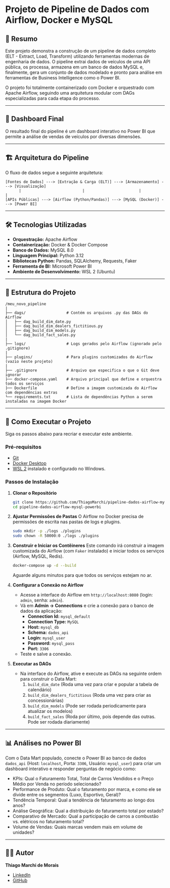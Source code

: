 # Projeto de Pipeline de Dados com Airflow, Docker e MySQL

## 📄 Resumo

Este projeto demonstra a construção de um pipeline de dados completo (ELT - Extract, Load, Transform) utilizando ferramentas modernas de engenharia de dados. O pipeline extrai dados de veículos de uma API pública, os processa, armazena em um banco de dados MySQL e, finalmente, gera um conjunto de dados modelado e pronto para análise em ferramentas de Business Intelligence como o Power BI.

O projeto foi totalmente containerizado com Docker e orquestrado com Apache Airflow, seguindo uma arquitetura modular com DAGs especializadas para cada etapa do processo.

---

## 📄 Dashboard Final

O resultado final do pipeline é um dashboard interativo no Power BI que permite a análise de vendas de veículos por diversas dimensões.

---

## 🏗️ Arquitetura do Pipeline

O fluxo de dados segue a seguinte arquitetura:

```
[Fontes de Dados] ---> [Extração & Carga (ELT)] ---> [Armazenamento] ---> [Visualização]
      |                           |                        |                    |
[APIs Públicas] ---> [Airflow (Python/Pandas)] ---> [MySQL (Docker)] ---> [Power BI]
```

---

## 🛠️ Tecnologias Utilizadas

* **Orquestração:** Apache Airflow
* **Containerização:** Docker & Docker Compose
* **Banco de Dados:** MySQL 8.0
* **Linguagem Principal:** Python 3.12
* **Bibliotecas Python:** Pandas, SQLAlchemy, Requests, Faker
* **Ferramenta de BI:** Microsoft Power BI
* **Ambiente de Desenvolvimento:** WSL 2 (Ubuntu)

---

## 📁 Estrutura do Projeto

```
/meu_novo_pipeline
|
├── dags/                  # Contém os arquivos .py das DAGs do Airflow
│   ├── dag_build_dim_date.py
│   ├── dag_build_dim_dealers_fictitious.py
│   ├── dag_build_dim_models.py
│   └── dag_build_fact_sales.py
|
├── logs/                  # Logs gerados pelo Airflow (ignorado pelo .gitignore)
|
├── plugins/               # Para plugins customizados do Airflow (vazio neste projeto)
|
├── .gitignore             # Arquivo que especifica o que o Git deve ignorar
├── docker-compose.yaml    # Arquivo principal que define e orquestra todos os serviços
├── Dockerfile             # Define a imagem customizada do Airflow com dependências extras
└── requirements.txt       # Lista de dependências Python a serem instaladas na imagem Docker
```

---

## 🚀 Como Executar o Projeto

Siga os passos abaixo para recriar e executar este ambiente.

### Pré-requisitos
* [Git](https://git-scm.com/)
* [Docker Desktop](https://www.docker.com/products/docker-desktop/)
* [WSL 2](https://learn.microsoft.com/pt-br/windows/wsl/install) instalado e configurado no Windows.

### Passos de Instalação

1.  **Clonar o Repositório**
    ```bash
    git clone https://github.com/ThiagoMarchi/pipeline-dados-airflow-mysql-powerbi
    cd pipeline-dados-airflow-mysql-powerbi
    ```

2.  **Ajustar Permissões de Pastas**
    O Airflow no Docker precisa de permissões de escrita nas pastas de logs e plugins.
    ```bash
    sudo mkdir -p ./logs ./plugins
    sudo chown -R 50000:0 ./logs ./plugins
    ```

3.  **Construir e Iniciar os Contêineres**
    Este comando irá construir a imagem customizada do Airflow (com `Faker` instalado) e iniciar todos os serviços (Airflow, MySQL, Redis).
    ```bash
    docker-compose up -d --build
    ```
    Aguarde alguns minutos para que todos os serviços estejam no ar.

4.  **Configurar a Conexão no Airflow**
    * Acesse a interface do Airflow em `http://localhost:8080` (login: `admin`, senha: `admin`).
    * Vá em **Admin -> Connections** e crie a conexão para o banco de dados da aplicação:
        * **Connection Id:** `mysql_default`
        * **Connection Type:** `MySQL`
        * **Host:** `mysql_db`
        * **Schema:** `dados_api`
        * **Login:** `mysql_user`
        * **Password:** `mysql_pass`
        * **Port:** `3306`
    * Teste e salve a conexão.
   
5.  **Executar as DAGs**
    * Na interface do Airflow, ative e execute as DAGs na seguinte ordem para construir o Data Mart:
        1. `build_dim_date` (Roda uma vez para criar e popular a tabela de calendário)
        2.  `build_dim_dealers_fictitious` (Roda uma vez para criar as concessionárias)
        3.  `build_dim_models` (Pode ser rodada periodicamente para atualizar os modelos)
        4.  `build_fact_sales` (Roda por último, pois depende das outras. Pode ser rodada diariamente)

---

## 📊 Análises no Power BI

Com o Data Mart populado, conecte o Power BI ao banco de dados `dados_api` (Host: `localhost`, Porta: `3306`, Usuário: `mysql_user`) para criar um dashboard interativo e responder perguntas de negócio como:
* KPIs: Qual o Faturamento Total, Total de Carros Vendidos e o Preço Médio por Venda no período selecionado?
* Performance de Produto: Qual o faturamento por marca, e como ele se divide entre os segmentos (Luxo, Esportivo, Geral)?
* Tendência Temporal: Qual a tendência de faturamento ao longo dos anos?
* Análise Geográfica: Qual a distribuição do faturamento total por estado?
* Comparativo de Mercado: Qual a participação de carros a combustão vs. elétricos no faturamento total?
* Volume de Vendas: Quais marcas vendem mais em volume de unidades?

---

## 👨‍💻 Autor

**Thiago Marchi de Morais**

* [LinkedIn](https://www.linkedin.com/in/thiago-marchi/)
* [GitHub](https://github.com/ThiagoMarchi)
